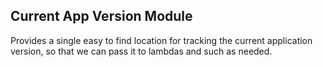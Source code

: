 ## Current App Version Module

Provides a single easy to find location for tracking the current application version, so that we can pass it to lambdas and such as needed.